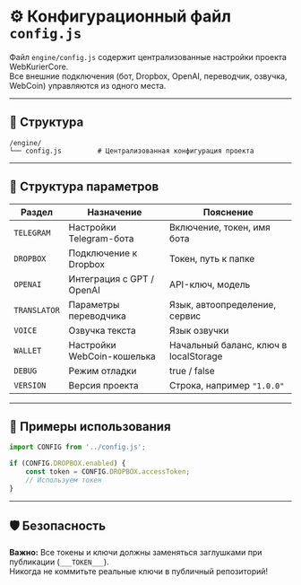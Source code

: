 
# ⚙️ Конфигурационный файл `config.js`

Файл `engine/config.js` содержит централизованные настройки проекта WebKurierCore.  
Все внешние подключения (бот, Dropbox, OpenAI, переводчик, озвучка, WebCoin) управляются из одного места.

---

## 📁 Структура

```
/engine/
└── config.js         # Централизованная конфигурация проекта
```

---

## 🔧 Структура параметров

| Раздел       | Назначение                          | Пояснение |
|--------------|-------------------------------------|-----------|
| `TELEGRAM`   | Настройки Telegram-бота             | Включение, токен, имя бота |
| `DROPBOX`    | Подключение к Dropbox               | Токен, путь к папке |
| `OPENAI`     | Интеграция с GPT / OpenAI           | API-ключ, модель |
| `TRANSLATOR` | Параметры переводчика               | Язык, автоопределение, сервис |
| `VOICE`      | Озвучка текста                      | Язык озвучки |
| `WALLET`     | Настройки WebCoin-кошелька          | Начальный баланс, ключ в localStorage |
| `DEBUG`      | Режим отладки                       | true / false |
| `VERSION`    | Версия проекта                      | Строка, например `"1.0.0"` |

---

## 🧩 Примеры использования

```js
import CONFIG from '../config.js';

if (CONFIG.DROPBOX.enabled) {
    const token = CONFIG.DROPBOX.accessToken;
    // Используем токен
}
```

---

## 🛡️ Безопасность

**Важно:** Все токены и ключи должны заменяться заглушками при публикации (`___TOKEN___`).  
Никогда не коммитьте реальные ключи в публичный репозиторий!